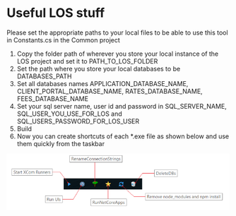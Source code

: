 # Useful LOS stuff

Please set the appropriate paths to your local files to be able to use this tool in Constants.cs in the Common project
1. Copy the folder path of wherever you store your local instance of the LOS project and set it to PATH_TO_LOS_FOLDER
2. Set the path where you store your local databases to be DATABASES_PATH
3. Set all databases names APPLICATION_DATABASE_NAME, CLIENT_PORTAL_DATABASE_NAME, RATES_DATABASE_NAME, FEES_DATABASE_NAME
4. Set your sql server name, user id and password in SQL_SERVER_NAME, SQL_USER_YOU_USE_FOR_LOS and SQL_USERS_PASSWORD_FOR_LOS_USER
5. Build
6. Now you can create shortcuts of each *.exe file as shown below and use them quickly from the taskbar

![alt text](https://github.com/IvelinM/usefullosstuff/blob/master/useful.png)
